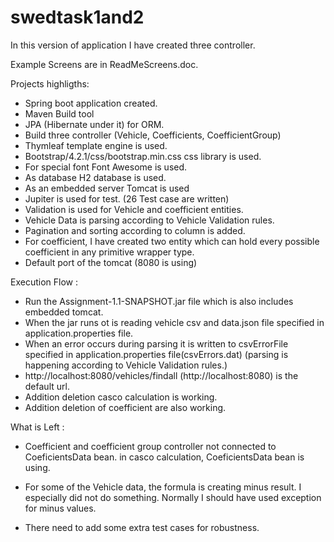 # swedtask1and2
In this version of application I have created three controller.

Example Screens are in ReadMeScreens.doc.

Projects highligths: 
- Spring boot application created. 
- Maven Build tool
- JPA (Hibernate under it) for ORM.
- Build three controller (Vehicle, Coefficients, CoefficientGroup)
- Thymleaf template engine is used.
- Bootstrap/4.2.1/css/bootstrap.min.css css library is used. 
- For special font Font Awesome is used.
- As database H2 database is used.
- As an embedded server Tomcat is used
- Jupiter is used for test. (26 Test case are written)
- Validation is used for Vehicle and coefficient entities.
- Vehicle Data is parsing according to Vehicle Validation rules.
- Pagination and sorting according to column is added.
- For coefficient, I have created two entity which can hold every possible coefficient
  in any primitive wrapper type.
- Default port of the tomcat (8080 is using)
 

Execution Flow :
 - Run the Assignment-1.1-SNAPSHOT.jar file which is also includes embedded tomcat. 
 - When the jar runs ot is reading vehicle csv and data.json file 
   specified in application.properties file.
 - When an error occurs during parsing it is written to 
   csvErrorFile specified in application.properties file(csvErrors.dat)
   (parsing is happening according to Vehicle Validation rules.) 
 - http://localhost:8080/vehicles/findall (http://localhost:8080) is the default url.
 - Addition deletion casco calculation is working.
 - Addition deletion of coefficient are also working. 
 
 What is Left : 
  - Coefficient and coefficient group controller not connected to CoeficientsData bean.
  in casco calculation, CoeficientsData bean is using.
  
  - For some of the Vehicle data, the formula is creating minus result. 
  I especially did not do something. Normally I should have used exception for minus values.
  
  -  There need to add some extra test cases for robustness.
  

